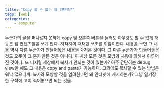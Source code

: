 ```yaml
---
title: "Copy 할 수 없는 웹 컨텐츠?"
tags: [web]
categories:
    - computer
---
```


누군가의 글을 퍼나르지 못하게 copy 및 오른쪽 버튼을 눌러도 아무것도 할 수 없게 해놓은 웹 컨텐츠들을 보게 된다. 저작자의 저작권 보호를 위함이란다. 내용을 보면 그 내용 역시 다른 누군가가 만들어놓은 내용을 가져온 것이다. 그 다른 누군가가 만들어놓은 것도 오롯이 그 혼자 만든 것은 아니다. 이 세상 모든 것은 모방과 차용에 의해서 이루어진 것이다. 또 디지털 세상에서 복사가 안되는 것이 있는가? 아주 간단히는 debug view만 해도 그 내용은 copy and paste가 가능하다. 그외에도 복사할 수 있는 방법은 워낙 많으니까. 복사와 모방할 것을 염려한다면 왜 인터넷에 게시하는가? 그냥 일기장 한 구석에 고이 적어놓으면 되는 것을.

